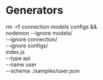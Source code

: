 # Generators 

rm -rf connection models configs && \
nodemon --ignore models/ \
--ignore connection/ \
--ignore configs/ \
index.js \
--type api \
--name user \
--schema ./samples/user.json
